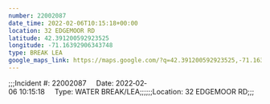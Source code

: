 ```yaml
---
number: 22002087
date_time: 2022-02-06T10:15:18+00:00
location: 32 EDGEMOOR RD
latitude: 42.391200592923525
longitude: -71.16392906343748
type: BREAK LEA
google_maps_link: https://maps.google.com/?q=42.391200592923525,-71.16392906343748
---
```


;;;Incident #: 22002087     Date: 2022‐02‐06 10:15:18     Type: WATER BREAK/LEA;;;;;;Location: 32 EDGEMOOR RD;;;
